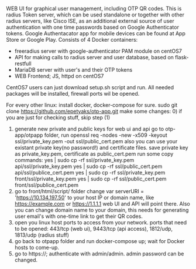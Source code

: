 WEB UI for graphical user management, including OTP QR codes.
This is radius Token server, which can be used standalone or together with other radius servers, like Cisco ISE, as an additional external source of user authentication with one time passwords based on Google Authenticator tokens. Google Authentacator app for mobile devices can be found at App Store or Google Play.
Consists of 4 Docker containers:
- freeradius server with google-authenticator PAM module on centOS7
- API for making calls to radius server and user database, based on flask-restfull
- MariaDB server with user's and their OTP tokens
- WEB Frontend; JS, httpd on centOS7

CentOS7 users can just download setup.sh script and run.
All needed packages will be installed, firewall ports wil be opened.

For every other linux:
install docker, docker-compose for sure.
sudo git clone https://github.com/epetyaks/otp-app.git
make some changes:
0) if you are just for checking stuff, skip step (1)
1) generate new private and public keys for web ui and api
   go to otp-app/otpapp folder, run 
    openssl req -nodes -new -x509 -keyout ssl/private_key.pem -out ssl/public_cert.pem
   also you can use your existant private key(no password!) and certificate files. save private key as private_key.pem, certificate as public_cert.pem
   run some copy commands:
    yes | sudo cp -rf ssl/private_key.pem api/ssl/private_key.pem
    yes | sudo cp -rf ssl/public_cert.pem api/ssl/publice_cert.pem
    yes | sudo cp -rf ssl/private_key.pem front/ssl/private_key.pem
    yes | sudo cp -rf ssl/public_cert.pem front/ssl/publice_cert.pem
2) go to front/html/script/ folder
   change var serverURI = 'https://10.134.197.50' to your host IP or domain name, like https://example.com or https://1.1.1.1
   web UI and API will point there.
   Also you can change domain name to your domain, this needs for generating user email's with one-time link to get their QR codes.
3) open you linux host ports to access from your network. ports that need to be opened: 443/tcp (web ui), 9443/tcp (api access), 1812/udp, 1813/udp (radius stuff)
4) go back to otpapp folder and run docker-compose up; wait for Docker hosts to come-up.
5) go to https://<your linux host ip>; authenticate with admin/admin. admin password can be changed.


